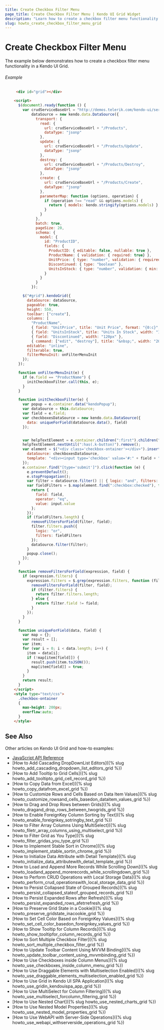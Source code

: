 ```yaml
---
title: Create Checkbox Filter Menu
page_title: Create Checkbox Filter Menu | Kendo UI Grid Widget
description: "Learn how to create a checkbox filter menu functionality in the Kendo UI Grid widget."
slug: howto_create_checkbox_filter_menu_grid
---
```


# Create Checkbox Filter Menu

The example below demonstrates how to create a checkbox filter menu functionality in a Kendo UI Grid.

###### Example

```html
     <div id="grid"></div>

    <script>
      $(document).ready(function () {
        var crudServiceBaseUrl = "http://demos.telerik.com/kendo-ui/service",
            dataSource = new kendo.data.DataSource({
              transport: {
                read: {
                  url: crudServiceBaseUrl + "/Products",
                  dataType: "jsonp"
                },
                update: {
                  url: crudServiceBaseUrl + "/Products/Update",
                  dataType: "jsonp"
                },
                destroy: {
                  url: crudServiceBaseUrl + "/Products/Destroy",
                  dataType: "jsonp"
                },
                create: {
                  url: crudServiceBaseUrl + "/Products/Create",
                  dataType: "jsonp"
                },
                parameterMap: function (options, operation) {
                  if (operation !== "read" && options.models) {
                    return { models: kendo.stringify(options.models) };
                  }
                }
              },
              batch: true,
              pageSize: 20,
              schema: {
                model: {
                  id: "ProductID",
                  fields: {
                    ProductID: { editable: false, nullable: true },
                    ProductName: { validation: { required: true} },
                    UnitPrice: { type: "number", validation: { required: true, min: 1} },
                    Discontinued: { type: "boolean" },
                    UnitsInStock: { type: "number", validation: { min: 0, required: true} }
                  }
                }
              }
            });

        $("#grid").kendoGrid({
          dataSource: dataSource,
          pageable: true,
          height: 550,
          toolbar: ["create"],
          columns: [
            "ProductName",
            { field: "UnitPrice", title: "Unit Price", format: "{0:c}", width: "120px" },
            { field: "UnitsInStock", title: "Units In Stock", width: "120px" },
            { field: "Discontinued", width: "120px" },
            { command: ["edit", "destroy"], title: "&nbsp;", width: "200px"}],
          editable: "inline",
          filterable: true,
          filterMenuInit: onFilterMenuInit
        });
      });

      function onFilterMenuInit(e) {
        if (e.field == "ProductName") {
          initCheckboxFilter.call(this, e);
        }
      }

      function initCheckboxFilter(e) {
        var popup = e.container.data("kendoPopup");
        var dataSource = this.dataSource;
        var field = e.field;
        var checkboxesDataSource = new kendo.data.DataSource({
          data: uniqueForField(dataSource.data(), field)
        });


        var helpTextElement = e.container.children(":first").children(":first");
        helpTextElement.nextUntil(":has(.k-button)").remove();
        var element = $("<div class='checkbox-ontainer'></div>").insertAfter(helpTextElement).kendoListView({
          dataSource: checkboxesDataSource,
          template: "<div><input type='checkbox' value='#:" + field + "#'/>#:" + field + "#</div>"
        });
        e.container.find("[type='submit']").click(function (e) {
          e.preventDefault();
          e.stopPropagation();
          var filter = dataSource.filter() || { logic: "and", filters: [] };
          var fieldFilters = $.map(element.find(":checkbox:checked"), function (input) {            
            return {
              field: field,
              operator: "eq",
              value: input.value
            };
          });
          if (fieldFilters.length) {
            removeFiltersForField(filter, field);
            filter.filters.push({
              logic: "or",
              filters: fieldFilters
            });
            dataSource.filter(filter);
          }
          popup.close();
        });
      }

      function removeFiltersForField(expression, field) {
        if (expression.filters) {
          expression.filters = $.grep(expression.filters, function (filter) {
            removeFiltersForField(filter, field);
            if (filter.filters) {
              return filter.filters.length;
            } else {
              return filter.field != field;
            }
          });
        }
      }

      function uniqueForField(data, field) {
        var map = {};
        var result = [];
        var item;
        for (var i = 0; i < data.length; i++) {
          item = data[i];
          if (!map[item[field]]) {
            result.push(item.toJSON());
            map[item[field]] = true;
          }
        }
        return result;
      }
    </script>
    <style type="text/css">
      .checkbox-ontainer 
      {
        max-height: 200px;
        overflow:auto;
      }
    </style>
```

## See Also

Other articles on Kendo UI Grid and how-to examples:

* [JavaScript API Reference](/api/javascript/ui/grid)
* [How to Add Cascading DropDownList Editors]({% slug howto_add_cascading_dropdown_list_editors_grid %})
* [How to Add Tooltip to Grid Cells]({% slug howto_add_tooltipto_grid_cell_record_grid %})
* [How to Copy Data from Excel]({% slug howto_copy_datafrom_excel_grid %})
* [How to Customize Rows and Cells Based on Data Item Values]({% slug howto_customize_rowsand_cells_basedon_dataitem_values_grid %})
* [How to Drag and Drop Rows between Grids]({% slug howto_dragand_drop_rows_between_twogrids_grid %})
* [How to Enable ForeignKey Column Sorting by Text]({% slug howto_enable_foreignkey_sotringby_text_grid %})
* [How to Filter Array Columns Using MultiSelect]({% slug howto_filetr_array_columns_using_multiselect_grid %})
* [How to Filter Grid as You Type]({% slug howto_filter_gridas_you_type_grid %})
* [How to Implement Stable Sort in Chrome]({% slug howto_implement_stable_sortin_chrome_grid %})
* [How to Initialize Data Attribute with Detail Template]({% slug howto_initialize_data_attributewith_detail_template_grid %})
* [How to Load and Append More Records While Scrolling Down]({% slug howto_loadand_append_morerecords_while_scrollingdown_grid %})
* [How to Perform CRUD Operations with Local Storage Data]({% slug howto_perform_crud_operationswith_local_storage_data_grid %})
* [How to Persist Collapsed State of Grouped Records]({% slug howto_persist_collapsed_stateof_grouped_records_grid %})
* [How to Persist Expanded Rows after Refresh]({% slug howto_persist_expanded_rows_afetrrefresh_grid %})
* [How to Preserve Grid State in a Cookie]({% slug howto_preserve_gridstate_inacookie_grid %})
* [How to Set Cell Color Based on ForeignKey Values]({% slug howto_set_cell_color_basedon_foreignkey_values_grid %})
* [How to Show Tooltip for Column Records]({% slug howto_show_tooltipfor_column_records_grid %})
* [How to Sort Multiple Checkbox Filter]({% slug howto_sort_multiple_checkbox_filter_grid %})
* [How to Update Toolbar Content Using MVVM Binding]({% slug howto_update_toolbar_content_using_mvvmbinding_grid %})
* [How to Use Checkboxes inside Column Menus]({% slug howto_use_checkboxes_inside_column_menu_grid %})
* [How to Use Draggable Elements with Multiselection Enabled]({% slug howto_use_draggable_elements_multiselection_enabled_grid %})
* [How to Use Grid in Kendo UI SPA Application]({% slug howto_use_gridin_kendouispa_app_grid %})
* [How to Use MultiSelect for Column Filtering]({% slug howto_use_multiselect_forcolumn_filtering_grid %})
* [How to Use Nested Chart]({% slug howto_use_nested_charts_grid %})
* [How to Use Nested Model Properties]({% slug howto_use_nested_model_properties_grid %})
* [How to Use WebAPI with Server-Side Operations]({% slug howto_use_webapi_withserverside_operations_grid %})